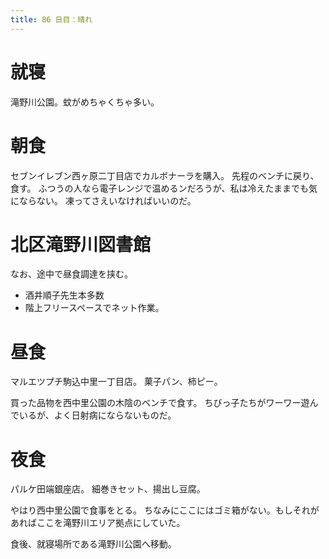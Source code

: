 ```yaml
---
title: 86 日目：晴れ
---
```


# 就寝

滝野川公園。蚊がめちゃくちゃ多い。

# 朝食

セブンイレブン西ヶ原二丁目店でカルボナーラを購入。
先程のベンチに戻り、食す。
ふつうの人なら電子レンジで温めるンだろうが、私は冷えたままでも気にならない。
凍ってさえいなければいいのだ。

# 北区滝野川図書館

なお、途中で昼食調達を挟む。

* 酒井順子先生本多数
* 階上フリースペースでネット作業。

# 昼食

マルエツプチ駒込中里一丁目店。
菓子パン、柿ピー。

買った品物を西中里公園の木陰のベンチで食す。
ちびっ子たちがワーワー遊んでいるが、よく日射病にならないものだ。

# 夜食

パルケ田端銀座店。
細巻きセット、揚出し豆腐。

やはり西中里公園で食事をとる。
ちなみにここにはゴミ箱がない。もしそれがあればここを滝野川エリア拠点にしていた。

食後、就寝場所である滝野川公園へ移動。
